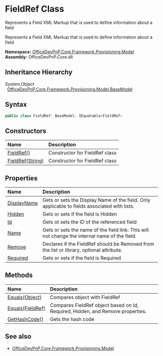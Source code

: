 # FieldRef Class
 Represents a Field XML Markup that is used to define information about a field 

 Represents a Field XML Markup that is used to define information about a field   

**Namespace:** [OfficeDevPnP.Core.Framework.Provisioning.Model](OfficeDevPnP.Core.Framework.Provisioning.Model.md)  
**Assembly:** OfficeDevPnP.Core.dll  
## Inheritance Hierarchy
System.Object  
&ensp;[OfficeDevPnP.Core.Framework.Provisioning.Model.BaseModel](OfficeDevPnP.Core.Framework.Provisioning.Model.BaseModel.md)  
## Syntax
```C#
public class FieldRef: BaseModel, IEquatable<FieldRef>
```
## Constructors
|**Name**|**Description**|
|:-----|:-----|
| [FieldRef()](OfficeDevPnP.Core.Framework.Provisioning.Model.FieldRef.ctor1.md) | Constructor for FieldRef class 
| [FieldRef(String)](OfficeDevPnP.Core.Framework.Provisioning.Model.FieldRef.ctor2.md) | Constructor for FieldRef class 
## Properties
|**Name**|**Description**|
|:-----|:-----|
| [DisplayName](OfficeDevPnP.Core.Framework.Provisioning.Model.FieldRef.DisplayName.md) | Gets or sets the Display Name of the field. Only applicable to fields associated with lists.
| [Hidden](OfficeDevPnP.Core.Framework.Provisioning.Model.FieldRef.Hidden.md) | Gets or sets if the field is Hidden
| [Id](OfficeDevPnP.Core.Framework.Provisioning.Model.FieldRef.Id.md) | Gets ot sets the ID of the referenced field
| [Name](OfficeDevPnP.Core.Framework.Provisioning.Model.FieldRef.Name.md) | Gets or sets the name of the field link. This will not change the internal name of the field.
| [Remove](OfficeDevPnP.Core.Framework.Provisioning.Model.FieldRef.Remove.md) | Declares if the FieldRef should be Removed from the list or library, optional attribute.
| [Required](OfficeDevPnP.Core.Framework.Provisioning.Model.FieldRef.Required.md) | Gets or sets if the field is Required
## Methods
|**Name**|**Description**|
|:-----|:-----|
| [Equals(Object)](OfficeDevPnP.Core.Framework.Provisioning.Model.FieldRef.3520ddbb.md) | Compares object with FieldRef
| [Equals(FieldRef)](OfficeDevPnP.Core.Framework.Provisioning.Model.FieldRef.492a3778.md) | Compares FieldRef object based on Id, Required, Hidden, and Remove properties.
| [GetHashCode()](OfficeDevPnP.Core.Framework.Provisioning.Model.FieldRef.1c6872bd.md) | Gets the hash code
## See also
- [OfficeDevPnP.Core.Framework.Provisioning.Model](OfficeDevPnP.Core.Framework.Provisioning.Model.md)
